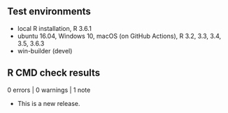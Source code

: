 ## Test environments
* local R installation, R 3.6.1
* ubuntu 16.04, Windows 10, macOS (on GitHub Actions), R 3.2, 3.3, 3.4, 3.5, 3.6.3
* win-builder (devel)

## R CMD check results

0 errors | 0 warnings | 1 note

* This is a new release.
